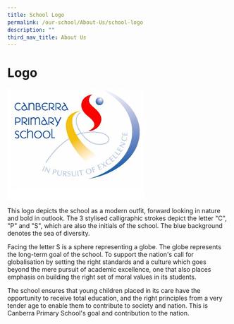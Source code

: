 ```yaml
---
title: School Logo
permalink: /our-school/About-Us/school-logo
description: ""
third_nav_title: About Us
---
```

# Logo

![](/images/cps-logo1.jpg)

This logo depicts the school as a modern outfit, forward looking in nature and bold in outlook. The 3 stylised calligraphic strokes depict the letter "C", "P" and "S", which are also the initials of the school. The blue background denotes the sea of diversity.

Facing the letter S is a sphere representing a globe. The globe represents the long-term goal of the school. To support the nation's call for globalisation by setting the right standards and a culture which goes beyond the mere pursuit of academic excellence, one that also places emphasis on building the right set of moral values in its students.

The school ensures that young children placed in its care have the opportunity to receive total education, and the right principles from a very tender age to enable them to contribute to society and nation. This is Canberra Primary School's goal and contribution to the nation.